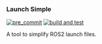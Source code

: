 ### Launch Simple
[![pre_commit](https://github.com/lgulich/launch_simple/actions/workflows/pre_commit.yml/badge.svg)](https://github.com/lgulich/launch_simple/actions/workflows/pre_commit.yml)
[![build and test](https://github.com/lgulich/launch_simple/actions/workflows/build_and_test.yml/badge.svg)](https://github.com/lgulich/launch_simple/actions/workflows/build_and_test.yml)

A tool to simplify ROS2 launch files.
